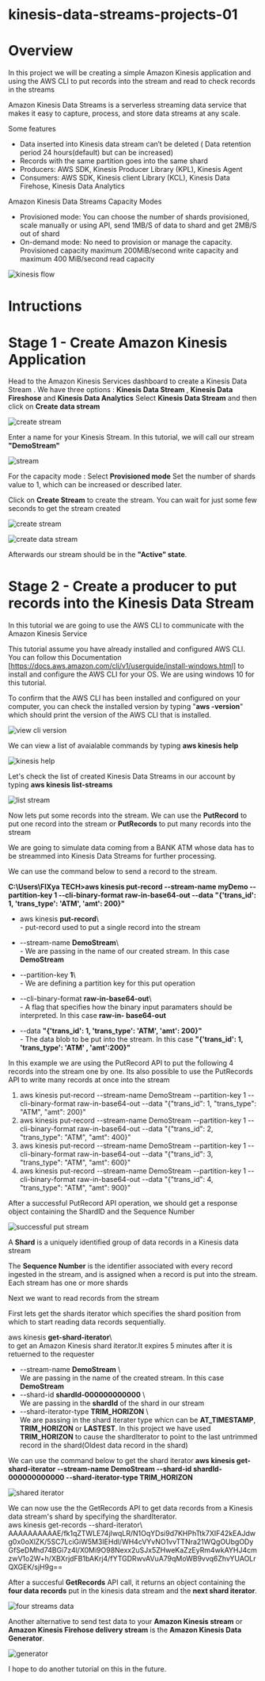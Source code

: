 # kinesis-data-streams-projects-01

# Overview

In this project we will be creating a simple Amazon Kinesis application and using the AWS CLI to put records into the stream and read to check records in the streams

Amazon Kinesis Data Streams is a serverless streaming data service that makes it easy to capture, process, and store data streams at any scale.

Some features
- Data inserted into Kinesis data stream can’t be deleted ( Data retention period 24 hours(default) but can be increased) 
- Records with the same partition goes into the same shard
- Producers: AWS SDK, Kinesis Producer Library (KPL), Kinesis Agent
- Consumers: AWS SDK, Kinesis client Library (KCL), Kinesis Data Firehose, Kinesis Data Analytics

Amazon Kinesis Data Streams Capacity Modes
- Provisioned mode: You can choose the number of shards provisioned, scale manually or using API, send 1MB/S of data to shard and get 2MB/S out of shard
- On-demand mode: No need to provision or manage the capacity. Provisioned capacity maximum 200MiB/second write capacity and maximum 400 MiB/second read capacity

![kinesis flow](kinesisflow.PNG)

# Intructions 

# Stage 1 - Create Amazon Kinesis Application

Head to the Amazon Kinesis Services dashboard to create a Kinesis Data Stream . 
We have three options : **Kinesis Data Stream** , **Kinesis Data Fireshose** and **Kinesis Data Analytics**
Select **Kinesis Data Stream** 
and then click on **Create data stream**

![create stream](k2.PNG)

Enter a name for your Kinesis Stream. In this tutorial, we will call our stream **"DemoStream"**

![stream](k3.PNG)

For the capacity mode : Select **Provisioned mode** 
Set the number of shards value to 1, which can be increased or described later.

Click on **Create Stream** to create the stream. You can wait for just some few seconds to get the stream created

![create stream](k4.PNG)

![create data stream](k5.PNG)

Afterwards our stream should be in the **"Active" state**.

# Stage 2 - Create a producer to put records into the Kinesis Data Stream
In this tutorial we are going to use the AWS CLI to communicate with the Amazon Kinesis Service

This tutorial assume you have already installed and configured AWS CLI.
You can follow this Documentation [https://docs.aws.amazon.com/cli/v1/userguide/install-windows.html] to install and configure the AWS CLI for your OS. We are using windows 10 for this tutorial. 

To confirm that the AWS CLI has been installed and configured on your computer, you can check the installed version by typing "**aws -version**" which should print the version of the AWS CLI that is installed.

![view cli version](k7.PNG)

We can view a list of avaialable commands by typing **aws kinesis help**

![kinesis help](k8.PNG)

Let's check the list of created Kinesis Data Streams in our account by typing  **aws kinesis list-streams**

![list stream](k9.PNG)

Now lets put some records into the stream. 
We can use the **PutRecord** to put one record into the stream or **PutRecords** to put many records into the stream

We are going to simulate data coming from a BANK ATM whose data has to be streammed into Kinesis Data Streams for further processing. 

We can use the command below to send a record to the stream.

**C:\Users\FIXya TECH>aws kinesis put-record --stream-name myDemo --partition-key 1 --cli-binary-format raw-in-base64-out  --data "{'trans_id': 1, 'trans_type': 'ATM', 'amt': 200}"**


 - aws kinesis  **put-record**\        <br />-                            put-record used to put a single record into the stream

 - --stream-name  **DemoStream**\      <br />-                            We are passing in the name of our created stream. In this case **DemoStream**

 - --partition-key  **1**\             <br />-                            We are defining a partition key for this put operation

 - --cli-binary-format  **raw-in-base64-out**\       <br />-              A flag that specifies how the binary input paramaters should be interpreted. In this case **raw-in-                                                                     base64-out**

 - --data **"{'trans_id': 1, 'trans_type': 'ATM', 'amt': 200}"**<br />-  The data blob to be put into the stream. In this case **"{'trans_id': 1, 'trans_type': 'ATM' ,                                                                         'amt':200}"**
 

In this example we are using the PutRecord API to put the following 4 records into the stream one by one. Its also possible to use the PutRecords API to write many records at once into the stream 
 1. aws kinesis put-record --stream-name DemoStream --partition-key 1 --cli-binary-format raw-in-base64-out --data "{"trans_id": 1, "trans_type": "ATM", "amt":   200}"
 2. aws kinesis put-record --stream-name DemoStream --partition-key 1 --cli-binary-format raw-in-base64-out --data "{"trans_id": 2, "trans_type": "ATM", "amt":   400}"
 3. aws kinesis put-record --stream-name DemoStream --partition-key 1 --cli-binary-format raw-in-base64-out --data "{"trans_id": 3, "trans_type": "ATM", "amt":   600}"
 4. aws kinesis put-record --stream-name DemoStream --partition-key 1 --cli-binary-format raw-in-base64-out --data "{"trans_id": 4, "trans_type": "ATM", "amt":   900}"
 
After a successful PutRecord API operation, we should get a response object containing the ShardID and the Sequence Number

![successful put stream](k12.PNG)

A **Shard** is a uniquely identified group of data records in a Kinesis data stream

The **Sequence Number** is the identifier associated with every record ingested in the stream, and is assigned when a record is put into the stream. Each stream has one or more shards

Next we want to read records from the stream

First lets get the shards iterator which specifies the shard position from which to start reading data records sequentially. 

aws kinesis **get-shard-iterator**\         <br />     to get an Amazon Kinesis shard iterator.It expires 5 minutes after it is retuerned to the requester
- --stream-name **DemoStream** \            <br />     We are passing in the name of the created stream. In this case **DemoStream**
- --shard-id **shardId-000000000000** \     <br />     We are passing in the **shardId** of the shard in our stream
- --shard-iterator-type **TRIM_HORIZON** \  <br />     We are passing in the shard iterater type whicn can be **AT_TIMESTAMP**, **TRIM_HORIZON** or **LASTEST**. In                                                            this project we have used **TRIM_HORIZON** to cause the shardIterator to point to the last untrimmed record in                                                          the shard(Oldest data record in the shard)

We can use the command below to get the shard iterator
**aws kinesis get-shard-iterator --stream-name DemoStream --shard-id shardId-000000000000 --shard-iterator-type TRIM_HORIZON**

![shared iterator](k14.PNG)


We can now use the the GetRecords API to get data records from a Kinesis data stream's shard by specifying the shardIterator. <br />
aws kinesis get-records --shard-iterator\ AAAAAAAAAAE/fk1qZTWLE74jIwqLR/N1OqYDsi9d7KHPhTtk7XIF42kEAJdwg0x0oXlZK/5SC7LciGiW5M3IEHdl/WH4cVYvNO1vvTTNra21WQgOUbgODyGfSeDMhd74BGi7z4l/X0Mi9O98Nexx2uSJx5ZHweKaZzEyRm4wkAYHJ4cmzwV1o2W+h/XBXrjdFB1bAKrj4/fYTGDRwvAVuA79qMoWB9vvq6ZhvYUAOLrQXGEK/sjH9g==

After a succesful **GetRecords** API call, it returns an object containing the **four data records** put in the kinesis data stream and the **next shard iterator**.

![four streams data](k17.PNG)

Another alternative to send test data to your **Amazon Kinesis stream** or **Amazon Kinesis Firehose delivery stream** is the **Amazon Kinesis Data Generator**.

![generator](generator.PNG)

I hope to do another tutorial on this in the future.






